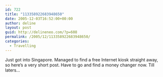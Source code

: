 ```yaml
---
id: 722
title: "113358922683948650"
date: 2005-12-03T16:52:00+00:00
author: deline
layout: post
guid: http://delineneo.com/?p=608
permalink: /2005/12/113358922683948650/
categories:
  - Travelling
---
```

Just got into Singapore. Managed to find a free Internet kiosk straight away, so here&#8217;s a very short post. Have to go and find a money changer now. Till laters&#8230;
